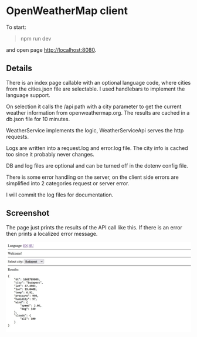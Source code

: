 # OpenWeatherMap client

To start:
> npm run dev

and open page <http://localhost:8080>.


## Details

There is an index page callable with an optional language code, where cities from the cities.json file are selectable. I used handlebars to implement the language support.
 
On selection it calls the /api path with a city parameter to get the current weather information from openweathermap.org. The results are cached in a db.json file for 10 minutes. 

WeatherService implements the logic, WeatherServiceApi serves the http requests. 

Logs are written into a request.log and error.log file. The city info is cached too since it probably never changes. 

DB and log files are optional and can be turned off in the dotenv config file. 

There is some error handling on the server, on the client side errors are simplified into 2 categories request or server error. 

I will commit the log files for documentation.

## Screenshot

The page just prints the results of the API call like this. If there is an error then prints a localized error message.

![screen](./doc/screen.jpg)

